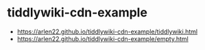 # tiddlywiki-cdn-example

 - https://arlen22.github.io/tiddlywiki-cdn-example/tiddlywiki.html
 - https://arlen22.github.io/tiddlywiki-cdn-example/empty.html
